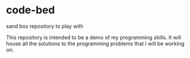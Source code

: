 # code-bed
sand box repository to play with

This repository is intended to be a demo of my programming skills.  It will house all the solutions to the
programming problems that I will be working on.
